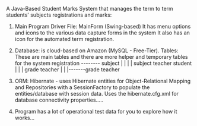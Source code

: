 A Java-Based Student Marks System that manages the term to term students' subjects registrations and marks:
1.  Main Program Driver File: MainForm (Swing-based)
       It has menu options and icons to the various data capture forms in the system It also has an icon for the automated term registration.
2.  Database: is cloud-based on Amazon (MySQL - Free-Tier).
     Tables: These are main tables and there are more helper and temporary tables for the system
             registration -------- subject
                  |    |              |
                  |    subject teacher
              student          |
                  |            |
                grade       teacher
                  |            |
                  |-------grade teacher
    
4.  ORM: Hibernate - uses Hibernate entities for Object-Relational Mapping and Repositories with a SessionFactory to populate the entities/database with session data. Uses the hibernate.cfg.xml for database connectivity properties.....
5.  Program has a lot of operational test data for you to explore how it works...
